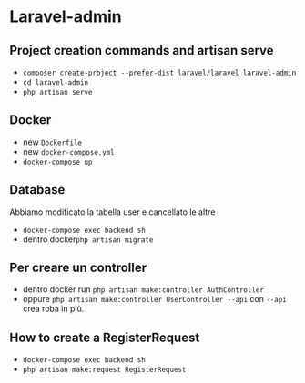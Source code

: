 # Laravel-admin

## Project creation commands and artisan serve

+ ```composer create-project --prefer-dist laravel/laravel laravel-admin```
+ ```cd laravel-admin```
+ ```php artisan serve```

## Docker

+ new ```Dockerfile```
+ new ```docker-compose.yml```
+ ```docker-compose up```

## Database

Abbiamo modificato la tabella user e cancellato le altre

+ ```docker-compose exec backend sh```
+ dentro docker```php artisan migrate```

## Per creare un controller

+ dentro docker run ```php artisan make:controller AuthController```
+ oppure ```php artisan make:controller UserController --api``` con ```--api``` crea roba in più.

## How to create a RegisterRequest

+ ```docker-compose exec backend sh```
+ ```php artisan make:request RegisterRequest```

## Laravel Sanctum

+ si usa per login, tokens, ecc
+ ```docker-compose exec backend sh``` e ```composer require laravel/sanctum```
+ ```php artisan vendor:publish --provider="Laravel\Sanctum\SanctumServiceProvider"```
+ ```php artisan migrate```

## Laravel ide helper

Serve per non farti mostrare errori inutili dall'ide

+ si installa con ```composer require --dev barryvdh/laravel-ide-helper```
+ poi ```php artisan ide:generate```
+ e ```php artisan ide:models``` e ```yes```

## Creazione nuova tabella ruoli e permessi
1. ```php artisan make:migration create_roles_table```
2. ```php artisan make:migration create_permissions_table```
3. ```php artisan migrate```
4. ```php artisan make:model Role```
5. ```php artisan make:model Permission```
6. ```php artisan ide:models``` YES
7. ```php artisan make:controller PermissionController```
8```php artisan make:controller RoleController```

## Comandi utili

+ ```php artisan route:list``` -> mostra tutte le rotte
+ ```php artisan db:seed``` -> crea dati mock

## Links

+ https://www.udemy.com/course/react-laravel-admin/learn/lecture/24288058#overview
